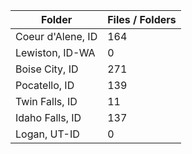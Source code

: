 | Folder            |   Files / Folders |
|-------------------|-------------------|
| Coeur d'Alene, ID |               164 |
| Lewiston, ID-WA   |                 0 |
| Boise City, ID    |               271 |
| Pocatello, ID     |               139 |
| Twin Falls, ID    |                11 |
| Idaho Falls, ID   |               137 |
| Logan, UT-ID      |                 0 |